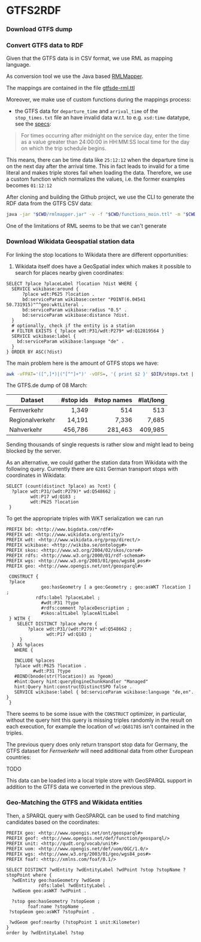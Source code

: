 # GTFS2RDF

### Download GTFS dump


### Convert GTFS data to RDF
Given that the GTFS data is in CSV format, we use RML as mapping language.

As conversion tool we use the Java based [RMLMapper](https://github.com/RMLio/rmlmapper-java).

The mappings are contained in the file [gtfsde-rml.ttl](https://github.com/moin-project/GTFS2RDF/blob/main/rml/gtfsde-rml.ttl)

Moreover, we make use of custom functions during the mappings process:
- the GTFS data for `departure_time` and `arrival_time` of the `stop_times.txt` file an have invalid data w.r.t. to e.g. `xsd:time` datatype, see the [specs](https://developers.google.com/transit/gtfs/reference#stop_timestxt):

> For times occurring after midnight on the service day, enter the time as a value greater than 24:00:00 in HH:MM:SS local time for the day on which the trip schedule begins.

This means, there can be time data like `25:12:12` when the departure time is on the next day after the arrival time. This in fact leads to invalid for a time literal and makes triple stores fail when loading the data. Therefore, we use a custom function which normalizes the values, i.e. the former examples becomes `01:12:12`


After cloning and building the Github project, we use the CLI to generate the RDF data from the GTFS CSV data:

```bash
java -jar "$CWD/rmlmapper.jar" -v -f "$CWD/functions_moin.ttl" -m "$CWD/gtfsde-rml2.ttl"

```

One of the limitations of RML seems to be that we can't generate


### Download Wikidata Geospatial station data

For linking the stop locations to Wikidata there are different opportunities:
1. Wikidata itself does have a GeoSpatial index which makes it possible to search for places nearby given coordinates:

```sparql
SELECT ?place ?placeLabel ?location ?dist WHERE {
  SERVICE wikibase:around { 
      ?place wdt:P625 ?location . 
      bd:serviceParam wikibase:center "POINT(6.04541 50.731915)"^^geo:wktLiteral . 
      bd:serviceParam wikibase:radius "0.5" . 
      bd:serviceParam wikibase:distance ?dist.
  } 
  # optionally, check if the entity is a station
  # FILTER EXISTS { ?place wdt:P31/wdt:P279* wd:Q12819564 }
  SERVICE wikibase:label {
    bd:serviceParam wikibase:language "de" . 
  }
} ORDER BY ASC(?dist)

```

The main problem here is the amount of GTFS stops we have:

```bash
awk -vFPAT='([^,]*)|("[^"]+")' -vOFS=, '{ print $2 }' $DIR/stops.txt | sort -u | wc -l
```
The GTFS.de dump of 08 March:

| Dataset | #stop ids | #stop names | #lat/long |
| --- | ---: | ---: | ---: |
| Fernverkehr | 1,349 | 514 | 513 |
| Regionalverkehr | 14,191 | 7,336 | 7,685 |
| Nahverkehr | 456,786 | 281,463 | 409,985 |

Sending thousands of single requests is rather slow and might lead to being blocked by the server.

As an alternative, we could gather the station data from Wikidata with the following query. Currently there are `6281` German transport stops with coordinates in Wikidata:

```sparql
SELECT (count(distinct ?place) as ?cnt) {
  ?place wdt:P31/(wdt:P279)* wd:Q548662 ;
         wdt:P17 wd:Q183 ;
         wdt:P625 ?location 
 }
```
To get the appropriate triples with WKT serialization we can run

```sparql
PREFIX bd: <http://www.bigdata.com/rdf#>
PREFIX wd: <http://www.wikidata.org/entity/>
PREFIX wdt: <http://www.wikidata.org/prop/direct/>
PREFIX wikibase: <http://wikiba.se/ontology#>
PREFIX skos: <http://www.w3.org/2004/02/skos/core#>
PREFIX rdfs: <http://www.w3.org/2000/01/rdf-schema#>
PREFIX wgs: <http://www.w3.org/2003/01/geo/wgs84_pos#>
PREFIX geo: <http://www.opengis.net/ont/geosparql#>

 CONSTRUCT {
 ?place 
             geo:hasGeometry [ a geo:Geometry ; geo:asWKT ?location ] ;
           rdfs:label ?placeLabel ;
             #wdt:P31 ?type
             #rdfs:comment ?placeDescription ;
             #skos:altLabel ?placeAltLabel
 } WITH {  
    SELECT DISTINCT ?place where {      
    	?place wdt:P31/(wdt:P279)* wd:Q548662 ;            
               wdt:P17 wd:Q183 ;
     }
  } AS %places
   WHERE {
    
   INCLUDE %places
   ?place wdt:P625 ?location .
          #wdt:P31 ?type 
   #BIND(bnode(str(?location)) as ?geom)
   #hint:Query hint:queryEngineChunkHandler "Managed"
   hint:Query hint:constructDistinctSPO false . 
   SERVICE wikibase:label { bd:serviceParam wikibase:language "de,en". }                  
 }

```
There seems to be some issue with the `CONSTRUCT` optimizer, in particular, without the query hint this query is missing triples randomly in the result on each execution, for example the location of `wd:Q681785` isn't contained in the triples. 

The previous query does only return transport stop data for Germany, the GTFS dataset for _Fernverkehr_ will need additional data from other European countries:

TODO

This data can be loaded into a local triple store with GeoSPARQL support in addition to the GTFS data we converted in the previous step.

### Geo-Matching the GTFS and Wikidata entities

Then, a SPARQL query with GeoSPARQL can be used to find matching candidates based on the coordinates:

```sparql
PREFIX geo: <http://www.opengis.net/ont/geosparql#>
PREFIX geof: <http://www.opengis.net/def/function/geosparql/>
PREFIX unit: <http://qudt.org/vocab/unit#>
PREFIX uom: <http://www.opengis.net/def/uom/OGC/1.0/>
PREFIX wgs: <http://www.w3.org/2003/01/geo/wgs84_pos#>
PREFIX foaf: <http://xmlns.com/foaf/0.1/>

SELECT DISTINCT ?wdEntity ?wdEntityLabel ?wdPoint ?stop ?stopName ?stopPoint where {
  ?wdEntity geo:hasGeometry ?wdGeom ;
            rdfs:label ?wdEntityLabel .
  ?wdGeom geo:asWKT ?wdPoint .
  
  ?stop geo:hasGeometry ?stopGeom ;
        foaf:name ?stopName .
 ?stopGeom geo:asWKT ?stopPoint .
 
 ?wdGeom geof:nearby (?stopPoint 1 unit:Kilometer)
}
order by ?wdEntityLabel ?stop
```

